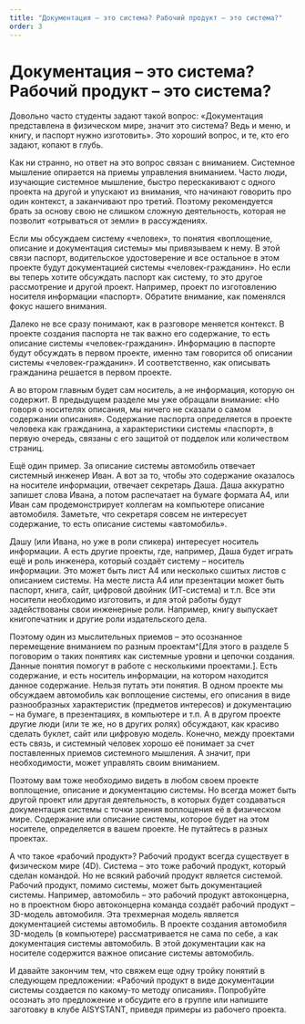 ```yaml
---
title: "Документация – это система? Рабочий продукт – это система?"
order: 3
---
```


# Документация – это система? Рабочий продукт – это система?



Довольно часто студенты задают такой вопрос: «Документация представлена в физическом мире, значит это система? Ведь и меню, и книгу, и паспорт нужно изготовить». Это хороший вопрос, и те, кто его задают, копают в глубь.

Как ни странно, но ответ на это вопрос связан с вниманием. Системное мышление опирается на приемы управления вниманием. Часто люди, изучающие системное мышление, быстро перескакивают с одного проекта на другой и упускают из внимания, что начинают говорить про один контекст, а заканчивают про третий. Поэтому рекомендуется брать за основу свою не слишком сложную деятельность, которая не позволит «отрываться от земли» в рассуждениях.

Если мы обсуждаем систему «человек», то понятия «воплощение, описание и документация системы» мы привязываем к нему. В этой связи паспорт, водительское удостоверение и все остальное в этом проекте будут документацией системы «человек-гражданин». Но если вы теперь хотите обсуждать паспорт как систему, то это другое рассмотрение и другой проект. Например, проект по изготовлению носителя информации «паспорт». Обратите внимание, как поменялся фокус нашего внимания.

Далеко не все сразу понимают, как в разговоре меняется контекст. В проекте создания паспорта не так важно его содержание, то есть описание системы «человек-гражданин». Информацию в паспорте будут обсуждать в первом проекте, именно там говорится об описании системы «человек-гражданин». И соответственно, как описывать гражданина решается в первом проекте.

А во втором главным будет сам носитель, а не информация, которую он содержит. В предыдущем разделе мы уже обращали внимание: «Но говоря о носителях описания, мы ничего не сказали о самом содержании описания». Содержание паспорта определяется в проекте человека как гражданина, а характеристики системы «паспорт», в первую очередь, связаны с его защитой от подделок или количеством страниц.

Ещё один пример. За описание системы автомобиль отвечает системный инженер Иван. А вот за то, чтобы это содержание оказалось на носителе информации, отвечает секретарь Даша. Даша аккуратно запишет слова Ивана, а потом распечатает на бумаге формата A4, или Иван сам продемонстрирует коллегам на компьютере описание автомобиля. Заметьте, что секретаря совсем не интересует содержание, то есть описание системы «автомобиль».

Дашу (или Ивана, но уже в роли спикера) интересует носитель информации. А есть другие проекты, где, например, Даша будет играть ещё и роль инженера, который создаёт систему – носитель информации. Это может быть лист A4 или несколько сшитых листов с описанием системы. На месте листа А4 или презентации может быть паспорт, книга, сайт, цифровой двойник (ИТ-система) и т.п. Все эти носители необходимо изготовить, и для этой работы будут задействованы свои инженерные роли. Например, книгу выпускает книгопечатник и другие роли издательского дела.

Поэтому один из мыслительных приемов – это осознанное перемещение вниманием по разным проектам^[Для этого в разделе 5 поговорим о таких понятиях как системные уровни и цепочки создания. Данные понятия помогут в работе с несколькими проектами.]. Есть содержание, и есть носитель информации, на котором находится данное содержание. Нельзя путать эти понятия. В одном проекте мы обсуждаем автомобиль как воплощение системы, его описания в виде разнообразных характеристик (предметов интересов) и документацию – на бумаге, в презентациях, в компьютере и т.п. А в другом проекте другие люди (или те же, но в других ролях) обсуждают, как красиво сделать буклет, сайт или цифровую модель. Конечно, между проектами есть связь, и системный человек хорошо её понимает за счет поставленных приемов системного мышления. А значит, при необходимости, может управлять своим вниманием.

Поэтому вам тоже необходимо видеть в любом своем проекте воплощение, описание и документацию системы. Но всегда может быть другой проект или другая деятельность, в которых будет создаваться документация системы с точки зрения воплощения её в физическом мире. Содержание или описание системы, которое будет на этом носителе, определяется в вашем проекте. Не путайтесь в разных проектах.

А что такое «рабочий продукт»? Рабочий продукт всегда существует в физическом мире (4D). Система – это тоже рабочий продукт, который сделан командой. Но не всякий рабочий продукт является системой. Рабочий продукт, помимо системы, может быть документацией системы. Например, автомобиль – это рабочий продукт автоконцерна, но в проектном бюро автоконцерна команда создаёт рабочий продукт – 3D-модель автомобиля. Эта трехмерная модель является документацией системы автомобиль. В проекте создания автомобиля 3D-модель (в компьютере) рассматривается не сама по себе, а как документация системы автомобиль. В этой документации как на носителе содержится важное описание системы автомобиль.

И давайте закончим тем, что свяжем еще одну тройку понятий в следующем предложении: «Рабочий продукт в виде документации системы создается по какому-то методу описания». Попробуйте осознать это предложение и обсудите его в группе или напишите заготовку в клубе AISYSTANT, приведя примеры из рабочего проекта.


